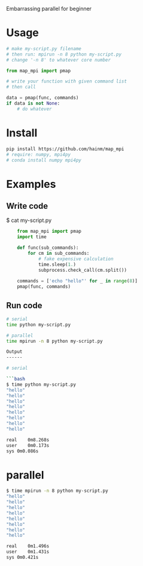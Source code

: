 Embarrassing parallel for beginner

Usage
=====

```python
# make my-script.py filename
# then run: mpirun -n 8 python my-script.py
# change '-n 8' to whatever core number

from map_mpi import pmap

# write your function with given command list
# then call

data = pmap(func, commands)
if data is not None:
    # do whatever
```

Install
=======

```bash
pip install https://github.com/hainm/map_mpi
# require: numpy, mpi4py
# conda install numpy mpi4py
```

Examples
========

Write code
----------

$ cat my-script.py

```python
    from map_mpi import pmap
    import time

    def func(sub_commands):
        for cm in sub_commands:
            # fake expensive calculation
            time.sleep(1.)
            subprocess.check_call(cm.split())
    
    commands = ['echo "hello"' for _ in range(8)]
    pmap(func, commands)
```

Run code
--------

```bash
# serial
time python my-script.py

# parallel
time mpirun -n 8 python my-script.py

Output
------

# serial

```bash
$ time python my-script.py 
"hello"
"hello"
"hello"
"hello"
"hello"
"hello"
"hello"
"hello"

real    0m8.268s
user    0m0.173s
sys 0m0.086s
```

# parallel

```bash
$ time mpirun -n 8 python my-script.py 
"hello"
"hello"
"hello"
"hello"
"hello"
"hello"
"hello"
"hello"

real    0m1.496s
user    0m1.431s
sys 0m0.421s
```
